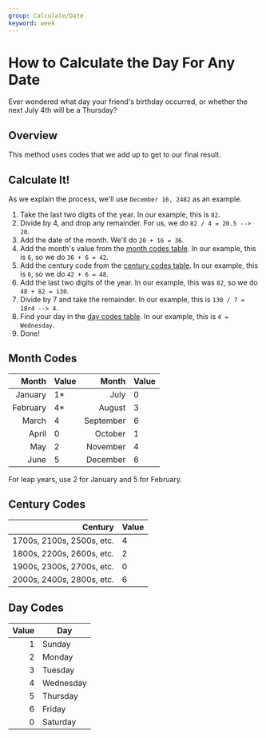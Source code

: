 ```yaml
---
group: Calculate/Date
keyword: week
---
```


# How to Calculate the Day For Any Date
Ever wondered what day your friend's birthday occurred, or whether the next July 4th will be a Thursday?

## Overview
This method uses codes that we add up to get to our final result.

## Calculate It!
As we explain the process, we'll use `December 16, 2482` as an example.

 1. Take the last two digits of the year. In our example, this is `82`.
 2. Divide by 4, and drop any remainder. For us, we do `82 / 4 = 20.5 --> 20`.
 3. Add the date of the month. We'll do `20 + 16 = 36`.
 4. Add the month's value from the [month codes table](#month-codes). In our example, this is `6`, so we do `36 + 6 = 42`.
 5. Add the century code from the [century codes table](#century-codes). In our example, this is `6`, so we do `42 + 6 = 48`.
 6. Add the last two digits of the year. In our example, this was `82`, so we do `48 + 82 = 130`.
 7. Divide by 7 and take the remainder. In our example, this is `130 / 7 = 18r4 --> 4`.
 8. Find your day in the [day codes table](#day-codes). In our example, this is `4 = Wednesday`.
 9. Done!

## Month Codes

| Month    | Value | Month     | Value |
|---------:|-------|----------:|-------|
|  January | 1\*   |      July | 0     |
| February | 4\*   |    August | 3     |
|    March | 4     | September | 6     |
|    April | 0     |   October | 1     |
|      May | 2     |  November | 4     |
|     June | 5     |  December | 6     |

For leap years, use 2 for January and 5 for February.

## Century Codes

|                   Century | Value |
|--------------------------:|-------|
| 1700s, 2100s, 2500s, etc. | 4     |
| 1800s, 2200s, 2600s, etc. | 2     |
| 1900s, 2300s, 2700s, etc. | 0     |
| 2000s, 2400s, 2800s, etc. | 6     |

## Day Codes

| Value | Day       |
|------:|-----------|
|     1 | Sunday    |
|     2 | Monday    |
|     3 | Tuesday   |
|     4 | Wednesday |
|     5 | Thursday  |
|     6 | Friday    |
|     0 | Saturday  |
